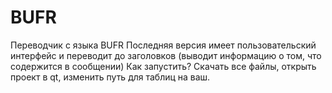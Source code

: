 # BUFR
Переводчик с языка BUFR
Последняя версия имеет пользовательский интерфейс и переводит до заголовков (выводит информацию о том, что содержится в сообщении)
Как запустить? Скачать все файлы, открыть проект в qt, изменить путь для таблиц на ваш.
